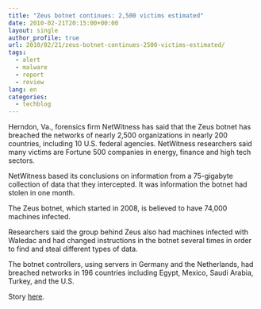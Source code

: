 ```yaml
---
title: "Zeus botnet continues: 2,500 victims estimated"
date: 2010-02-21T20:15:00+00:00
layout: single
author_profile: true
url: 2010/02/21/zeus-botnet-continues-2500-victims-estimated/
tags:
  - alert
  - malware
  - report
  - review
lang: en
categories: 
  - techblog
---
```

Herndon, Va., forensics firm NetWitness has said that the Zeus botnet has breached the networks of nearly 2,500 organizations in nearly 200 countries, including 10 U.S. federal agencies. NetWitness researchers said many victims are Fortune 500 companies in energy, finance and high tech sectors.

NetWitness based its conclusions on information from a 75-gigabyte collection of data that they intercepted. It was information the botnet had stolen in one month.

The Zeus botnet, which started in 2008, is believed to have 74,000 machines infected.

Researchers said the group behind Zeus also had machines infected with Waledac and had changed instructions in the botnet several times in order to find and steal different types of data.

The botnet controllers, using servers in Germany and the Netherlands, had breached networks in 196 countries including Egypt, Mexico, Saudi Arabia, Turkey, and the U.S.

Story [here](http://www.theregister.co.uk/2010/02/18/massive_hack_attack/).